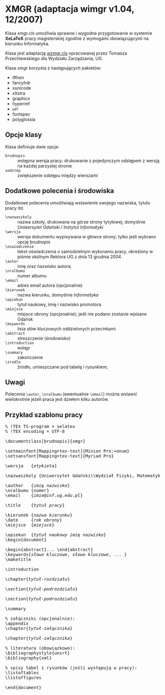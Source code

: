 # XMGR (adaptacja wimgr v1.04, 12/2007)

Klasa *xmgr.cls* umożliwia sprawne i wygodne przygotowanie w systemie
**XeLaTeX** pracy magisterskiej zgodnie z wymogami obowiązującymi na
kierunku Informatyka.

Klasa jest adaptacją
[wzmgr.cls](http://gnu.univ.gda.pl/~tomasz/prog/tex/wzmgr/wzmgr.html)
opracowanej przez Tomasza Przechlewskiego dla Wydziału Zarządzania, UG.

Klasa *xmgr* korzysta z następujących pakietów:

* ifthen
* fancyhdr
* xunicode
* xltxtra
* graphicx
* hyperref
* url
* fontspec
* polyglossia

## Opcje klasy

Klasa definiuje dwie opcje:

<dl>
<dt><code>brudnopis</code></dt>
<dd>wstępna wersja pracy: drukowanie z pojedynczym odstępem
z wersją na każdej parzystej stronie</dd>

<dt><code>xodstep</code></dt>
<dd>zwiększenie odstępu między wierszami</dd>
</dl>

## Dodatkowe polecenia i środowiska

Dodatkowe polecenia umożliwiają wstawienie swojego nazwiska,
tytułu pracy itd.

<dl>
<dt><code>\nazwaszkoly</code></dt>
<dd>nazwa szkoły, drukowana na górze strony tytyłowej;
domyślnie <em>Uniwersytet Gdański / Instytut Informatyki</em>
</dd>

<dt><code>\wersja</code></dt>
<dd>wersja dokumentu wypisywana w główce strony;
tylko jeśli wybrano opcję <em>brudnopis</em></dd>

<dt><code>\oswiadczenie</code></dt>
<dd>tekst oświadczenia o samodzielnym wykonaniu pracy, określony
w piśmie okólnym Rektora UG z dnia 13 grudnia 2004</dd>

<dt><code>\autor</code></dt>
<dd>imię oraz nazwisko autora;</dd>

<dt><code>\nralbumu</code></dt>
<dd>numer albumu</dd>

<dt><code>\email</code></dt> 
<dd>adres email autora (opcjonalnie)</dd>

<dt><code>\kierunek</code></dt>
<dd>nazwa kierunku, domyślnie <em>Informatyka</em></dd>

<dt><code>\opiekun</code></dt>
<dd>tytuł naukowy, imię i nazwisko promotora</dd>

<dt><code>\miejsce</code></dt>
<dd>miejsce obrony (opcjonalnie); jeśli nie podano 
zostanie wpisane Gdańsk</dd>

<dt><code>\keywords</code></dt>
<dd>lista słów kluczowych oddzielonych przecinkami</dd>

<dt><code>\abstract</code></dt> 
<dd>streszczenie (środowisko)</dd>

<dt><code>\introduction</code></dt> 
<dd>wstęp</dd>

<dt><code>\summary</code></dt> 
<dd>zakończenie</dd>

<dt><code>\zrodlo</code></dt> 
<dd>źródło, umieszczane pod tabelą i rysunkiem;</dd>
</dl>

## Uwagi

Polecenia `\autor`, `\nralbumu` (ewentualnie
`\email`) można wstawić wielokrotnie jeżeli praca jest
dziełem kilku autorów.

## Przykład szablonu pracy

<pre>% !TEX TS-program = xelatex
% !TEX encoding = UTF-8

\documentclass[brudnopis]{xmgr}

\setmainfont[Mapping=tex-text]{Minion Pro:+onum}
\setsansfont[Mapping=tex-text]{Myriad Pro}

\wersja   {<em>etykieta</em>}

\nazwaszkoly {Uniwersytet Gdański\\Wydział Fizyki, Matematyki i Informatyki}

\author   {<em>imię nazwisko</em>}
\nralbumu {<em>numer</em>}
\email    {<em>imie@inf.ug.edu.pl</em>}

\title    {<em>tytuł pracy</em>}

\kierunek {<em>nazwa kierunku</em>}
\date     {<em>rok obrony</em>}
\miejsce  {<em>miejsce</em>}

\opiekun  {<em>tytuł naukowy imię nazwisko</em>}
\begin{document}

\begin{abstract}... \end{abstract}
\keywords{<em>słowo kluczowe</em>, <em>słowo kluczowe</em>, ... }
\maketitle

\introduction

\chapter{<em>tytuł-rozdziału</em>}

\section{<em>tytuł-podrozdziału</em>}

\section{<em>tytuł-podrozdziału</em>}

\summary

% załączniki (opcjonalnie):
\appendix
\chapter{<em>tytuł-załącznika</em>}

\chapter{<em>tytuł-załącznika</em>}

% literatura (obowiązkowo):
\bibliographystyle{unsrt}
\bibliography{xml}

% spisy tabel i rysunków (jeśli występują w pracy):
\listoftables
\listoffigures

\end{document}
</pre>

